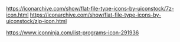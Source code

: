 https://iconarchive.com/show/flat-file-type-icons-by-uiconstock/7z-icon.html
https://iconarchive.com/show/flat-file-type-icons-by-uiconstock/zip-icon.html

https://www.iconninja.com/list-programs-icon-291936